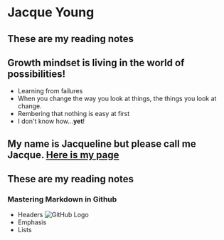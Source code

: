 # Jacque Young
## These are my reading notes

## Growth mindset is living in the world of possibilities!
- Learning from failures
- When you change the way you look at things, the things you look at change. 
- Rembering that nothing is easy at first
- I don't know how...**yet**!

## My name is Jacqueline but please call me Jacque.  [Here is my page](https://jyoung7834.github.io/reading-notes/)

## These are my reading notes

### Mastering Markdown in Github
* Headers
![GitHub Logo](/images/logo.png)
* Emphasis
* Lists
